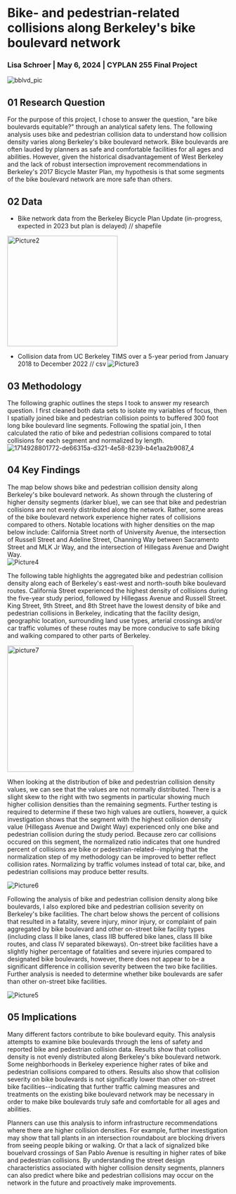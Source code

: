 # Bike- and pedestrian-related collisions along Berkeley's bike boulevard network
### Lisa Schroer | May 6, 2024 | CYPLAN 255 Final Project

![bblvd_pic](https://github.com/lisa-schroer/cp255-final-project/assets/157168522/c1f9f7fa-c059-49f4-b327-6ac8cc7ff707)

## 01 Research Question
For the purpose of this project, I chose to answer the question, "are bike boulevards equitable?" through an analytical safety lens. The following analysis uses bike and pedestrian collision data to understand how collision density varies along Berkeley's bike boulevard network. Bike boulevards are often lauded by planners as safe and comfortable facilities for all ages and abilities. However, given the historical disadvantagement of West Berkeley and the lack of robust intersection improvement recommendations in Berkeley's 2017 Bicycle Master Plan, my hypothesis is that some segments of the bike boulevard network are more safe than others.  

## 02 Data
- Bike network data from the Berkeley Bicycle Plan Update (in-progress, expected in 2023 but plan is delayed) // shapefile
<img width="251" alt="Picture2" src="https://github.com/lisa-schroer/cp255-final-project/assets/157168522/b7c0c183-cd41-4537-8500-d4b03d0fc389">

- Collision data from UC Berkeley TIMS over a 5-year period from January 2018 to December 2022 // csv
![Picture3](https://github.com/lisa-schroer/cp255-final-project/assets/157168522/8f5f4970-88cd-4093-99cf-6c7f3745a288)

## 03 Methodology
The following graphic outlines the steps I took to answer my research question. I first cleaned both data sets to isolate my variables of focus, then I spatially joined bike and pedestrian collision points to buffered 300 foot long bike boulevard line segments. Following the spatial join, I then calculated the ratio of bike and pedestrian collisions compared to total collisions for each segment and normalized by length. 
![1714928801772-de66315a-d321-4e58-8239-b4e1aa2b9087_4](https://github.com/lisa-schroer/cp255-final-project/assets/157168522/d5bf9182-43b0-45fd-b87b-6e11062e549b)

## 04 Key Findings
The map below shows bike and pedestrian collision density along Berkeley's bike boulevard network. As shown through the clustering of higher density segments (darker blue), we can see that bike and pedestrian collisions are not evenly distributed along the network. Rather, some areas of the bike boulevard network experience higher rates of collisions compared to others. Notable locations with higher densities on the map below include: California Street north of University Avenue, the intersection of Russell Street and Adeline Street, Channing Way between Sacramento Street and MLK Jr Way, and the intersection of Hillegass Avenue and Dwight Way.  
![Picture4](https://github.com/lisa-schroer/cp255-final-project/assets/157168522/2325ec35-b3ee-4e09-9838-a17958a90c52)


The following table highlights the aggregated bike and pedestrian collision density along each of Berkeley's east-west and north-south bike boulevard routes. California Street experienced the highest density of collisions during the five-year study period, followed by Hillegass Avenue and Russell Street. King Street, 9th Street, and 8th Street have the lowest density of bike and pedestrian collisions in Berkeley, indicating that the facility design, geographic location, surrounding land use types, arterial crossings and/or car traffic volumes of these routes may be more conducive to safe biking and walking compared to other parts of Berkeley.

<img width="287" alt="picture7" src="https://github.com/lisa-schroer/cp255-final-project/assets/157168522/01ddc454-500a-4a01-8f6d-3727b752ee86">


When looking at the distribution of bike and pedestrian collision density values, we can see that the values are not normally distributed. There is a slight skew to the right with two segments in particular showing much higher collision densities than the remaining segments. Further testing is required to determine if these two high values are outliers, however, a quick investigation shows that the segment with the highest collision density value (Hillegass Avenue and Dwight Way) experienced only one bike and pedestrian collision during the study period. Because zero car collisions occured on this segment, the normalized ratio indicates that one hundred percent of collisions are bike or pedestrian-related--implying that the normalization step of my methodology can be improved to better reflect collision rates. Normalizing by traffic volumes instead of total car, bike, and pedestrian collisions may produce better results.

![Picture6](https://github.com/lisa-schroer/cp255-final-project/assets/157168522/19c20b79-6d4d-4388-afd7-f5eb52df8cd7)


Following the analysis of bike and pedestrian collision density along bike boulevards, I also explored bike and pedestrian collision severity on Berkeley's bike facilities. The chart below shows the percent of collisions that resulted in a fatality, severe injury, minor injury, or complaint of pain aggregated by bike boulevard and other on-street bike facility types (including class II bike lanes, class IIB buffered bike lanes, class III bike routes, and class IV separated bikeways). On-street bike facilities have a slightly higher percentage of fatalities and severe injuries compared to designated bike boulevards, however, there does not appear to be a significant difference in collision severity between the two bike facilities. Further analysis is needed to determine whether bike boulevards are safer than other on-street bike facilities. 

![Picture5](https://github.com/lisa-schroer/cp255-final-project/assets/157168522/98f190f2-0370-4ef8-a3f9-58f8f26513c6)


## 05 Implications
Many different factors contribute to bike boulevard equity. This analysis attempts to examine bike boulevards through the lens of safety and reported bike and pedestrian collision data. Results show that collison density is not evenly distributed along Berkeley's bike boulevard network. Some neighborhoods in Berkeley experience higher rates of bike and pedestrian collisions compared to others. Results also show that collision severity on bike boulevards is not significatly lower than other on-street bike facilities--indicating that further traffic calming measures and treatments on the existing bike boulevard network may be necessary in order to make bike boulevards truly safe and comfortable for all ages and abilities.

Planners can use this analysis to inform infrastructure recommendations where there are higher collision densities. For example, further investigation may show that tall plants in an intersection roundabout are blocking drivers from seeing people biking or walking. Or that a lack of signalized bike bouelvard crossings of San Pablo Avenue is resulting in higher rates of bike and pedestrian collisions. By understanding the street design characteristics associated with higher collision density segments, planners can also predict where bike and pedestrian collisions may occur on the network in the future and proactively make improvements. 


